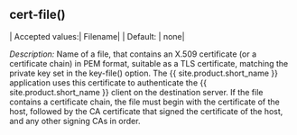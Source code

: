 ## cert-file()

|  Accepted values:|   Filename|
|  Default: |          none|

*Description:* Name of a file, that contains an X.509 certificate (or a
certificate chain) in PEM format, suitable as a TLS certificate,
matching the private key set in the key-file() option. The {{ site.product.short_name }}
application uses this certificate to authenticate the {{ site.product.short_name }}
client on the destination server. If the file contains a certificate
chain, the file must begin with the certificate of the host, followed by
the CA certificate that signed the certificate of the host, and any
other signing CAs in order.
